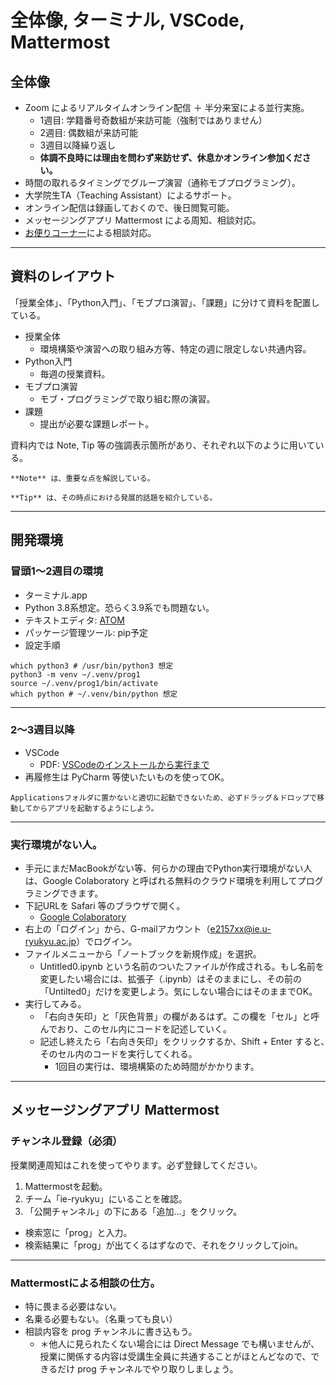 # 全体像, ターミナル, VSCode, Mattermost

## 全体像
- Zoom によるリアルタイムオンライン配信 ＋ 半分来室による並行実施。
  - 1週目: 学籍番号奇数組が来訪可能（強制ではありません）
  - 2週目: 偶数組が来訪可能
  - 3週目以降繰り返し
  - **体調不良時には理由を問わず来訪せず、休息かオンライン参加ください。**
- 時間の取れるタイミングでグループ演習（通称モブプログラミング）。
- 大学院生TA（Teaching Assistant）によるサポート。
- オンライン配信は録画しておくので、後日閲覧可能。
- メッセージングアプリ Mattermost による周知、相談対応。
- [お便りコーナー](https://docs.google.com/forms/d/e/1FAIpQLScA5N4Or3V-SJH6o0Qvs6M58PnpyhdQWbduiGS46sHJFd7n3w/viewform?usp=sf_link)による相談対応。

---
## 資料のレイアウト
「授業全体」、「Python入門」、「モブプロ演習」、「課題」に分けて資料を配置している。
- 授業全体
  - 環境構築や演習への取り組み方等、特定の週に限定しない共通内容。
- Python入門
  - 毎週の授業資料。
- モブプロ演習
  - モブ・プログラミングで取り組む際の演習。
- 課題
  - 提出が必要な課題レポート。

資料内では Note, Tip 等の強調表示箇所があり、それぞれ以下のように用いている。

```{note}
**Note** は、重要な点を解説している。
```

```{tip}
**Tip** は、その時点における発展的話題を紹介している。
```

---
## 開発環境
### 冒頭1〜2週目の環境
- ターミナル.app
- Python 3.8系想定。恐らく3.9系でも問題ない。
- テキストエディタ: [ATOM](https://atom.io)
- パッケージ管理ツール: pip予定
- 設定手順
```shell
which python3 # /usr/bin/python3 想定
python3 -m venv ~/.venv/prog1
source ~/.venv/prog1/bin/activate
which python # ~/.venv/bin/python 想定
```

---
### 2〜3週目以降
- VSCode
  - PDF: <a href="http://ie.u-ryukyu.ac.jp/~tnal/2021/prog1/vscode.pdf" target="_blank">VSCodeのインストールから実行まで</a>
- 再履修生は PyCharm 等使いたいものを使ってOK。

```{note}
Applicationsフォルダに置かないと適切に起動できないため、必ずドラッグ＆ドロップで移動してからアプリを起動するようにしよう。
```

---
### 実行環境がない人。
- 手元にまだMacBookがない等、何らかの理由でPython実行環境がない人は、Google Colaboratory と呼ばれる無料のクラウド環境を利用してプログラミングできます。
- 下記URLを Safari 等のブラウザで開く。
  - [Google Colaboratory](https://colab.research.google.com/notebooks/welcome.ipynb?hl=ja)
- 右上の「ログイン」から、G-mailアカウント（e2157xx@ie.u-ryukyu.ac.jp）でログイン。
- ファイルメニューから「ノートブックを新規作成」を選択。
  - Untitled0.ipynb という名前のついたファイルが作成される。もし名前を変更したい場合には、拡張子（.ipynb）はそのままにし、その前の「Untilted0」だけを変更しよう。気にしない場合にはそのままでOK。
- 実行してみる。
  - 「右向き矢印」と「灰色背景」の欄があるはず。この欄を「セル」と呼んでおり、このセル内にコードを記述していく。
  - 記述し終えたら「右向き矢印」をクリックするか、Shift + Enter すると、　そのセル内のコードを実行してくれる。
    - 1回目の実行は、環境構築のため時間がかかります。

---
## メッセージングアプリ Mattermost
### チャンネル登録（必須）
授業関連周知はこれを使ってやります。必ず登録してください。

1. Mattermostを起動。
2. チーム「ie-ryukyu」にいることを確認。
3. 「公開チャンネル」の下にある「追加...」をクリック。
  - 検索窓に「prog」と入力。
  - 検索結果に「prog」が出てくるはずなので、それをクリックしてjoin。

---
### Mattermostによる相談の仕方。
- 特に畏まる必要はない。
- 名乗る必要もない。（名乗っても良い）
- 相談内容を prog チャンネルに書き込もう。
  - ＊他人に見られたくない場合には Direct Message でも構いませんが、授業に関係する内容は受講生全員に共通することがほとんどなので、できるだけ prog チャンネルでやり取りしましょう。
